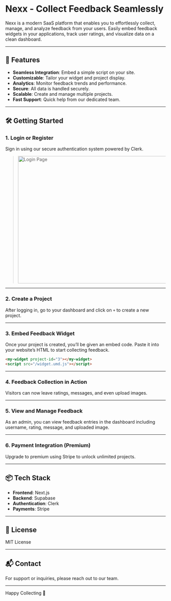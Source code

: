 # Nexx - Collect Feedback Seamlessly

Nexx is a modern SaaS platform that enables you to effortlessly collect, manage, and analyze feedback from your users. Easily embed feedback widgets in your applications, track user ratings, and visualize data on a clean dashboard.

---

## 🚀 Features

- **Seamless Integration**: Embed a simple script on your site.
- **Customizable**: Tailor your widget and project display.
- **Analytics**: Monitor feedback trends and performance.
- **Secure**: All data is handled securely.
- **Scalable**: Create and manage multiple projects.
- **Fast Support**: Quick help from our dedicated team.

---

## 🛠️ Getting Started

### 1. **Login or Register**

Sign in using our secure authentication system powered by Clerk.

><img src="./dpics/Screenshot(71).png" alt="Login Page" width="600" height="400">


---

### 2. **Create a Project**

After logging in, go to your dashboard and click on `+` to create a new project.

>

---

### 3. **Embed Feedback Widget**

Once your project is created, you’ll be given an embed code. Paste it into your website’s HTML to start collecting feedback.

```html
<my-widget project-id="3"></my-widget>
<script src="/widget.umd.js"></script>
```

>

---

### 4. **Feedback Collection in Action**

Visitors can now leave ratings, messages, and even upload images.

>

---

### 5. **View and Manage Feedback**

As an admin, you can view feedback entries in the dashboard including username, rating, message, and uploaded image.

>

---

### 6. **Payment Integration (Premium)**

Upgrade to premium using Stripe to unlock unlimited projects.

>

---

## 📦 Tech Stack

- **Frontend**: Next.js
- **Backend**: Supabase
- **Authentication**: Clerk
- **Payments**: Stripe

---

## 📄 License

MIT License

---

## 📬 Contact

For support or inquiries, please reach out to our team.

---

Happy Collecting 🚀

